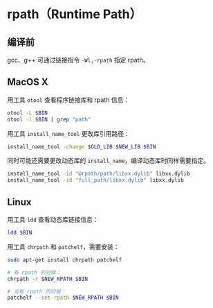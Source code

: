 # rpath（Runtime Path）

## 编译前

gcc、g++ 可通过链接指令 `-Wl,-rpath` 指定 rpath。

## MacOS X

用工具 `otool` 查看程序链接库和 rpath 信息：

``` bash
otool -L $BIN
otool -l $BIN | grep "path"
```

用工具 `install_name_tool` 更改库引用路径：

``` bash
install_name_tool -change $OLD_LIB $NEW_LIB $BIN
```

同时可能还需要更改动态库的 `install_name`，编译动态库时同样需要指定。

``` bash
install_name_tool -id "@rpath/path/libxx.dylib" libxx.dylib
install_name_tool -id "full_path/libxx.dylib" libxx.dylib
```

## Linux

用工具 `ldd` 查看动态库链接信息：

``` bash
ldd $BIN
```

用工具 `chrpath` 和 `patchelf`，需要安装：

``` bash
sudo apt-get install chrpath patchelf

# 有 rpath 的时候：
chrpath -r $NEW_RPATH $BIN

# 没有 rpath 的时候：
patchelf --set-rpath $NEW_RPATH $BIN
```
